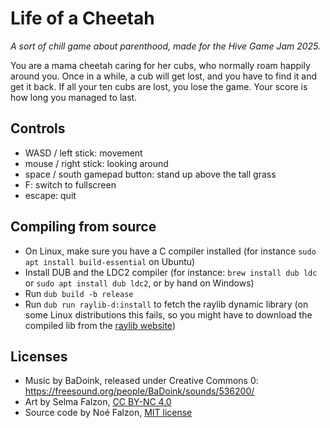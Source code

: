 # Life of a Cheetah

*A sort of chill game about parenthood, made for the Hive Game Jam 2025.*

You are a mama cheetah caring for her cubs, who normally roam happily around you. Once in a while, a cub will get lost, and you have to find it and get it back. If all your ten cubs are lost, you lose the game. Your score is how long you managed to last.

## Controls

- WASD / left stick: movement
- mouse / right stick: looking around
- space / south gamepad button: stand up above the tall grass
- F: switch to fullscreen
- escape: quit

## Compiling from source

- On Linux, make sure you have a C compiler installed (for instance `sudo apt install build-essential` on Ubuntu)
- Install DUB and the LDC2 compiler (for instance: `brew install dub ldc` or `sudo apt install dub ldc2`, or by hand on Windows)
- Run `dub build -b release`
- Run `dub run raylib-d:install` to fetch the raylib dynamic library (on some Linux distributions this fails, so you might have to download the compiled lib from the [raylib website](https://github.com/raysan5/raylib/releases/tag/5.5))

## Licenses

- Music by BaDoink, released under Creative Commons 0: https://freesound.org/people/BaDoink/sounds/536200/
- Art by Selma Falzon, [CC BY-NC 4.0](https://creativecommons.org/licenses/by-nc/4.0/)
- Source code by Noé Falzon, [MIT license](license.md)
